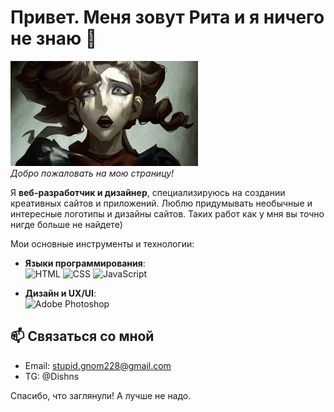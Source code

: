 # Привет. Меня зовут Рита и я ничего не знаю 👋

![Profile Banner](https://github.com/margaritapro2007/margaritapro2007/blob/main/images.jpg)  
*Добро пожаловать на мою страницу!*

Я **веб-разработчик и дизайнер**, специализируюсь на создании креативных сайтов и приложений.
Люблю придумывать необычные и интересные логотипы и дизайны сайтов.
Таких работ как у мня вы точно нигде больше не найдете)


Мои основные инструменты и технологии:

- **Языки программирования**:  
  ![HTML](https://img.shields.io/badge/HTML-E34F26?style=for-the-badge&logo=html5&logoColor=white) 
  ![CSS](https://img.shields.io/badge/CSS-1572B6?style=for-the-badge&logo=css3&logoColor=white) 
  ![JavaScript](https://img.shields.io/badge/JavaScript-F7DF1E?style=for-the-badge&logo=javascript&logoColor=white) 

- **Дизайн и UX/UI**:  
  ![Adobe Photoshop](https://img.shields.io/badge/Photoshop-31A8FF?style=for-the-badge&logo=adobephotoshop&logoColor=white) 



## 📫 Связаться со мной

- Email: stupid.gnom228@gmail.com
- TG: @Dishns
  
Спасибо, что заглянули! А лучше не надо.
